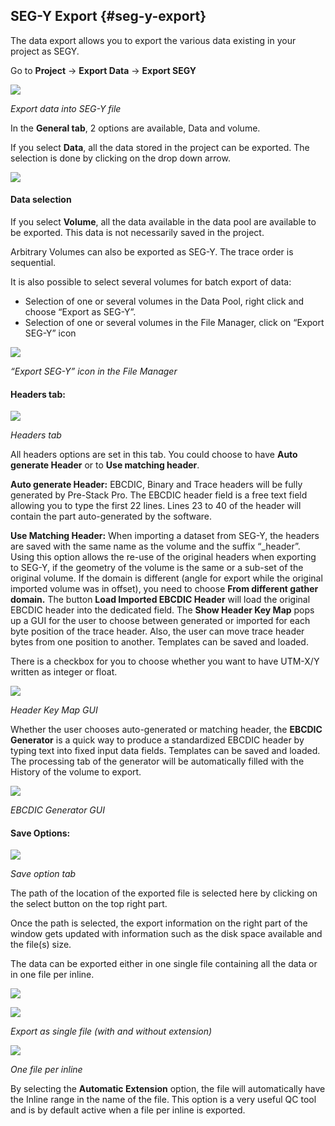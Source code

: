 ## SEG-Y Export {#seg-y-export}

The data export allows you to export the various data existing in your project as SEGY.

Go to **Project** → **Export Data** → **Export SEGY**

![](/assets/001_data_export.png)

_Export data into SEG-Y file_

In the **General tab**, 2 options are available, Data and volume.

If you select **Data**, all the data stored in the project can be exported. The selection is done by clicking on the drop down arrow.

![](/assets/002_date_export.png)

#### Data selection

If you select **Volume**, all the data available in the data pool are available to be exported. This data is not necessarily saved in the project.

Arbitrary Volumes can also be exported as SEG-Y. The trace order is sequential.

It is also possible to select several volumes for batch export of data:

* Selection of one or several volumes in the Data Pool, right click and choose “Export as SEG-Y”.
* Selection of one or several volumes in the File Manager, click on “Export SEG-Y” icon

![](/assets/003_data_export.png)

_“Export SEG-Y” icon in the File Manager_

#### **Headers tab:**

![](/assets/004_data_export.png)

_Headers tab_

All headers options are set in this tab. You could choose to have **Auto generate Header** or to **Use matching header**.

**Auto generate Header:** EBCDIC, Binary and Trace headers will be fully generated by Pre-Stack Pro. The EBCDIC header field is a free text field allowing you to type the first 22 lines. Lines 23 to 40 of the header will contain the part auto-generated by the software.

**Use Matching Header:** When importing a dataset from SEG-Y, the headers are saved with the same name as the volume and the suffix “\_header”. Using this option allows the re-use of the original headers when exporting to SEG-Y, if the geometry of the volume is the same or a sub-set of the original volume. If the domain is different \(angle for export while the original imported volume was in offset\), you need to choose **From different gather domain.** The button **Load Imported EBCDIC Header** will load the original EBCDIC header into the dedicated field. The **Show Header Key Map** pops up a GUI for the user to choose between generated or imported for each byte position of the trace header. Also, the user can move trace header bytes from one position to another. Templates can be saved and loaded.

There is a checkbox for you to choose whether you want to have UTM-X/Y written as integer or float.

![](/assets/0005_data_export.png)

_Header Key Map GUI_

Whether the user chooses auto-generated or matching header, the **EBCDIC Generator** is a quick way to produce a standardized EBCDIC header by typing text into fixed input data fields. Templates can be saved and loaded. The processing tab of the generator will be automatically filled with the History of the volume to export.

![](/assets/006_data_export.png)

_EBCDIC Generator GUI_

#### **Save Options:**

![](/assets/007_data_export.png)



_Save option tab_

The path of the location of the exported file is selected here by clicking on the select button on the top right part.

Once the path is selected, the export information on the right part of the window gets updated with information such as the disk space available and the file\(s\) size.

The data can be exported either in one single file containing all the data or in one file per inline.

![](/assets/008_data_export.png)

![](/assets/009_data_export.png)

_Export as single file \(with and without extension\)_

![](/assets/010_data_export.png)

_One file per inline_

By selecting the **Automatic Extension** option, the file will automatically have the Inline range in the name of the file. This option is a very useful QC tool and is by default active when a file per inline is exported.

